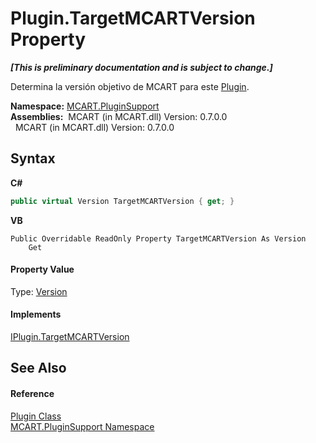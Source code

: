 # Plugin.TargetMCARTVersion Property 
 _**\[This is preliminary documentation and is subject to change.\]**_

Determina la versión objetivo de MCART para este <a href="a9773c1d-7ff5-ea9a-06bc-836b7335120f">Plugin</a>.

**Namespace:**&nbsp;<a href="4abc7841-aae2-1ecc-94fa-a3d251746bda">MCART.PluginSupport</a><br />**Assemblies:**&nbsp;&nbsp;MCART (in MCART.dll) Version: 0.7.0.0<br />&nbsp;&nbsp;MCART (in MCART.dll) Version: 0.7.0.0<br />

## Syntax

**C#**<br />
``` C#
public virtual Version TargetMCARTVersion { get; }
```

**VB**<br />
``` VB
Public Overridable ReadOnly Property TargetMCARTVersion As Version
	Get
```


#### Property Value
Type: <a href="http://msdn2.microsoft.com/es-es/library/hdxyt63s" target="_blank">Version</a>

#### Implements
<a href="b1ed0363-7489-ffcb-cde8-77d8ac1fbb24">IPlugin.TargetMCARTVersion</a><br />

## See Also


#### Reference
<a href="a9773c1d-7ff5-ea9a-06bc-836b7335120f">Plugin Class</a><br /><a href="4abc7841-aae2-1ecc-94fa-a3d251746bda">MCART.PluginSupport Namespace</a><br />